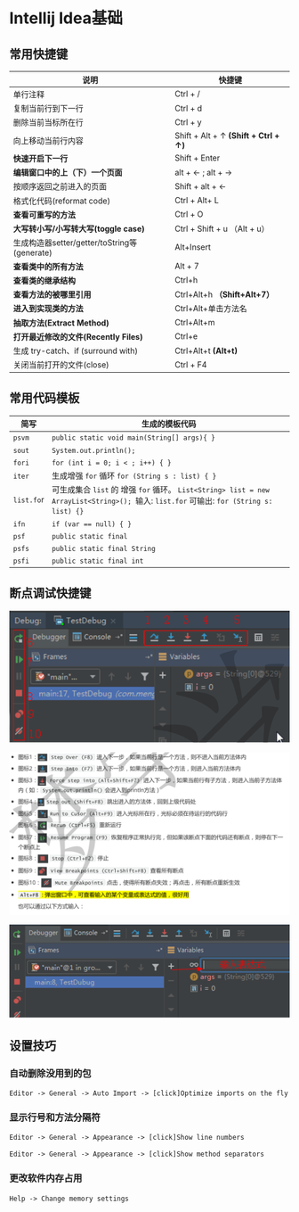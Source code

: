 # Intellij Idea基础



## 常用快捷键

| 说明                                         | 快捷键                                  |
| -------------------------------------------- | --------------------------------------- |
| 单行注释                                     | Ctrl + /                                |
| 复制当前行到下一行                           | Ctrl + d                                |
| 删除当前当标所在行                           | Ctrl + y                                |
| 向上移动当前行内容                           | Shift + Alt + ↑  **(Shift + Ctrl + ↑)** |
| **快速开启下一行**                           | Shift + Enter                           |
| **编辑窗口中的上（下）一个页面**             | alt + ← ; alt + →                       |
| 按顺序返回之前进入的页面                     | Shift + alt + ←                         |
| 格式化代码(reformat code)                    | Ctrl + Alt+ L                           |
| **查看可重写的方法**                         | Ctrl + O                                |
| **大写转小写/小写转大写(toggle case)**       | Ctrl + Shift + u （Alt + u）            |
| 生成构造器setter/getter/toString等(generate) | Alt+Insert                              |
| **查看类中的所有方法**                       | Alt + 7                                 |
| **查看类的继承结构**                         | Ctrl+h                                  |
| **查看方法的被哪里引用**                     | Ctrl+Alt+h **（Shift+Alt+7）**          |
| **进入到实现类的方法**                       | Ctrl+Alt+单击方法名                     |
| **抽取方法(Extract Method)**                 | Ctrl+Alt+m                              |
| **打开最近修改的文件(Recently Files)**       | Ctrl+e                                  |
| 生成 try-catch、if (surround with)           | Ctrl+Alt+t  **(Alt+t)**                 |
| 关闭当前打开的文件(close)                    | Ctrl + F4                               |



## 常用代码模板

| 简写       | 生成的模板代码                                               |
| ---------- | ------------------------------------------------------------ |
| `psvm`     | `public static void main(String[] args){ }`                  |
| `sout`     | `System.out.println();`                                      |
| `fori`     | `for (int i = 0; i < ; i++) { }`                             |
| `iter`     | 生成增强 `for` 循环 `for (String s : list) { }`              |
| `list.fo`r | 可生成集合 `list` 的 增强 `for` 循环。 `List<String> list = new ArrayList<String>(); `输入: `list.for` 可输出: `for (String s: list) {}` |
| `ifn`      | `if (var == null) { }`                                       |
| `psf`      | `public static final`                                        |
| `psfs`     | `public static final String`                                 |
| `psfi`     | `public static final int`                                    |



## 断点调试快捷键

![debug1](images/debug1.png)

![debug2](images/debug2.png)

![debug3](images/debug3.png)



## 设置技巧

### 自动删除没用到的包

```
Editor -> General -> Auto Import -> [click]Optimize imports on the fly
```

### 显示行号和方法分隔符

```
Editor -> General -> Appearance -> [click]Show line numbers
```

```
Editor -> General -> Appearance -> [click]Show method separators
```

### 更改软件内存占用

```
Help -> Change memory settings
```


